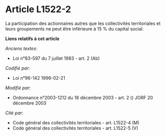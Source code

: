 # Article L1522-2

La participation des actionnaires autres que les collectivités territoriales et leurs groupements ne peut être inférieure à
15 % du capital social.

**Liens relatifs à cet article**

_Anciens textes_:

  - Loi n°83-597 du 7 juillet 1983 - art. 2 (Ab)

_Codifié par_:

  - Loi n°96-142 1996-02-21

_Modifié par_:

  - Ordonnance n°2003-1212 du 18 décembre 2003 - art. 2 () JORF 20 décembre 2003

_Cité par_:

  - Code général des collectivités territoriales - art. L1522-4 (M)
  - Code général des collectivités territoriales - art. L1522-5 (V)
